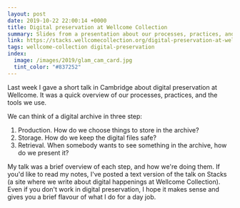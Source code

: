 ```yaml
---
layout: post
date: 2019-10-22 22:00:14 +0000
title: Digital preservation at Wellcome Collection
summary: Slides from a presentation about our processes, practices, and tools.
link: https://stacks.wellcomecollection.org/digital-preservation-at-wellcome-3f86b423047
tags: wellcome-collection digital-preservation
index:
  image: /images/2019/glam_cam_card.jpg
  tint_color: "#837252"
---
```


Last week I gave a short talk in Cambridge about digital preservation at Wellcome.
It was a quick overview of our processes, practices, and the tools we use.

We can think of a digital archive in three step:

1.  Production.
    How do we choose things to store in the archive?
2.  Storage.
    How do we keep the digital files safe?
3.  Retrieval.
    When somebody wants to see something in the archive, how do we present it?

My talk was a brief overview of each step, and how we're doing them.
If you'd like to read my notes, I've posted a text version of the talk on Stacks (a site where we write about digital happenings at Wellcome Collection).
Even if you don't work in digital preservation, I hope it makes sense and gives you a brief flavour of what I do for a day job.
